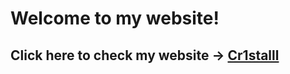 # Welcome to my website!
## Click here to check my website -> [Cr1stalll](https://github.com/Cr1stalll)
